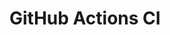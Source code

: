 # GitHub Actions CI






































































































































































































































































































































































































































































































































































































































































































































































































































































































































































































































































































































































































































































































































































































































































































































































































































































































































































































































































































































































































































































































































